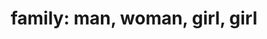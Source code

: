 ---
layout: smileys&emotion
title: "family: man, woman, girl, girl"
emoji: family_man_woman_girl_girl
permalink: 👨‍👩‍👧‍👧.html
image: assets/img/3moji/family_man_woman_girl_girl.png
---
